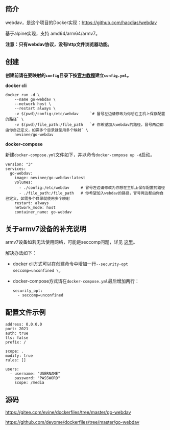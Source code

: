 ## 简介

webdav，是这个项目的Docker实现：https://github.com/hacdias/webdav

基于alpine实现，支持 amd64/arm64/armv7。

**注意：只有webdav协议，没有http文件浏览器功能。**

## 创建

**创建前请在要映射的`config`目录下按[官方教程](https://github.com/hacdias/webdav)建立`config.yml`。**

**docker cli**

```
docker run -d \
    --name go-webdav \
    --network host \
    --restart always \
    -v $(pwd)/config:/etc/webdav     `# 冒号左边请修改为你想在主机上保存配置的路径` \
    -v $(pwd)/file_path:/file_path   `# 你希望加入webdav的路径，冒号两边都由你自己定义，如需多个目录就使用多个映射` \
    nevinee/go-webdav
```

**docker-compose**

新建`docker-compose.yml`文件如下，并以命令`docker-compose up -d`启动。

```
version: "3"
services:
  go-webdav:
    image: nevinee/go-webdav:latest
    volumes:
      - ./config:/etc/webdav     # 冒号左边请修改为你想在主机上保存配置的路径
      - ./file_path:/file_path   # 你希望加入webdav的路径，冒号两边都由你自己定义，如需多个目录就使用多个映射
    restart: always
    network_mode: host
    container_name: go-webdav
```

## 关于armv7设备的补充说明

armv7设备如若无法使用网络，可能是seccomp问题，详见 [这里](https://wiki.alpinelinux.org/wiki/Release_Notes_for_Alpine_3.13.0)。

解决办法如下：

- docker cli方式可以在创建命令中增加一行`--security-opt seccomp=unconfined \`。

- docker-compose方式请在`docker-compose.yml`最后增加两行：

    ```
    security_opt:
      - seccomp=unconfined
    ```

## 配置文件示例

```
address: 0.0.0.0
port: 2021
auth: true
tls: false
prefix: /

scope: .
modify: true
rules: []

users:
  - username: "USERNAME"
    password: "PASSWORD"
    scope: /media
```

## 源码

https://gitee.com/evine/dockerfiles/tree/master/go-webdav

https://github.com/devome/dockerfiles/tree/master/go-webdav
